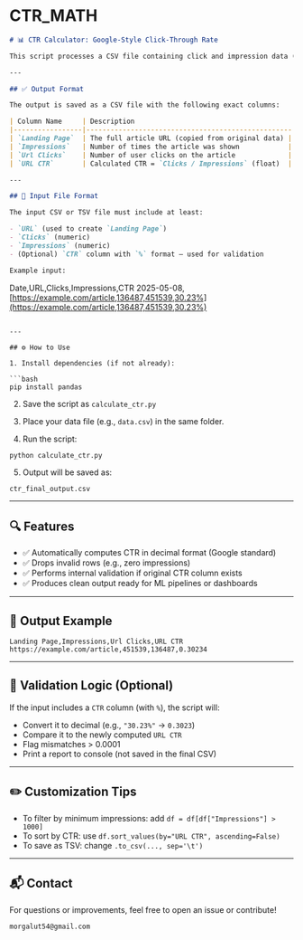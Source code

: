 # CTR_MATH

```markdown
# 📊 CTR Calculator: Google-Style Click-Through Rate

This script processes a CSV file containing click and impression data (such as from Google Search Console) and calculates the **true Click-Through Rate (CTR)** in **decimal format** (e.g., `0.30234` instead of `"30.23%"`).

---

## ✅ Output Format

The output is saved as a CSV file with the following exact columns:

| Column Name     | Description                                       |
|-----------------|---------------------------------------------------|
| `Landing Page`  | The full article URL (copied from original data) |
| `Impressions`   | Number of times the article was shown            |
| `Url Clicks`    | Number of user clicks on the article             |
| `URL CTR`       | Calculated CTR = `Clicks / Impressions` (float)  |

---

## 📁 Input File Format

The input CSV or TSV file must include at least:

- `URL` (used to create `Landing Page`)
- `Clicks` (numeric)
- `Impressions` (numeric)
- (Optional) `CTR` column with `%` format — used for validation

Example input:

```

Date,URL,Clicks,Impressions,CTR
2025-05-08,[https://example.com/article,136487,451539,30.23%](https://example.com/article,136487,451539,30.23%)

````

---

## ⚙️ How to Use

1. Install dependencies (if not already):

```bash
pip install pandas
````

2. Save the script as `calculate_ctr.py`

3. Place your data file (e.g., `data.csv`) in the same folder.

4. Run the script:

```bash
python calculate_ctr.py
```

5. Output will be saved as:

```
ctr_final_output.csv
```

---

## 🔍 Features

* ✅ Automatically computes CTR in decimal format (Google standard)
* ✅ Drops invalid rows (e.g., zero impressions)
* ✅ Performs internal validation if original CTR column exists
* ✅ Produces clean output ready for ML pipelines or dashboards

---

## 📄 Output Example

```
Landing Page,Impressions,Url Clicks,URL CTR
https://example.com/article,451539,136487,0.30234
```

---

## 🧪 Validation Logic (Optional)

If the input includes a `CTR` column (with `%`), the script will:

* Convert it to decimal (e.g., `"30.23%"` → `0.3023`)
* Compare it to the newly computed `URL CTR`
* Flag mismatches > 0.0001
* Print a report to console (not saved in the final CSV)

---

## ✏️ Customization Tips

* To filter by minimum impressions: add `df = df[df["Impressions"] > 1000]`
* To sort by CTR: use `df.sort_values(by="URL CTR", ascending=False)`
* To save as TSV: change `.to_csv(..., sep='\t')`

---

## 📬 Contact

For questions or improvements, feel free to open an issue or contribute!

```
morgalut54@gmail.com
```
